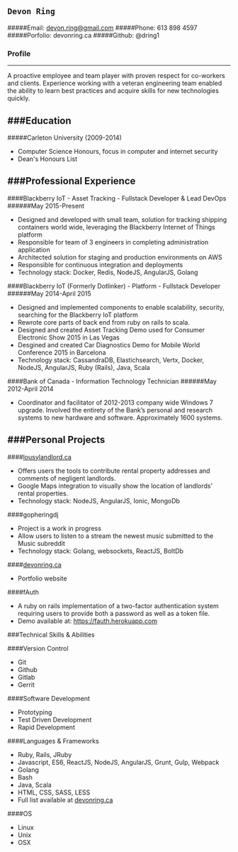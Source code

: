 
## `Devon Ring`
#####Email: devon.ring@gmail.com
#####Phone: 613 898 4597
#####Porfolio: devonring.ca
#####Github: @dring1


### Profile
-----
A proactive employee and team player with proven respect for co-workers and clients. Experience working with a veteran engineering team enabled the ability to learn best practices and acquire skills for new technologies quickly.

###Education
-----
#####Carleton University (2009-2014)
* Computer Science Honours, focus in computer and internet security
* Dean's Honours List

###Professional Experience
-----

####Blackberry IoT - Asset Tracking - Fullstack Developer & Lead DevOps
######May 2015-Present
- Designed and developed with small team, solution for tracking shipping containers world wide, leveraging the Blackberry Internet of Things platform
- Responsible for team of 3 engineers in completing administration application
- Architected solution for staging and production environments on AWS
- Responsible for continuous integration and deployments
- Technology stack: Docker, Redis, NodeJS, AngularJS, Golang

####Blackberry IoT (Formerly Dotlinker) - Platform - Fullstack Developer
######May 2014-April 2015
- Designed and implemented components to enable scalability, security, searching for the Blackberry IoT platform
- Rewrote core parts of back end from ruby on rails to scala.
- Designed and created Asset Tracking Demo used for Consumer Electronic Show 2015 in Las Vegas
- Desgined and created Car Diagnostics Demo for Mobile World Conference 2015 in Barcelona
- Technology stack: CassandraDB, Elastichsearch, Vertx, Docker, NodeJS, AngularJS, Ruby (Rails), Java, Scala

####Bank of Canada - Information Technology Technician
######May 2012-April 2014
* Coordinator and facilitator of 2012-2013 company wide Windows 7 upgrade. Involved the entirety of the Bank’s personal and research systems to new hardware and software.  Approximately 1600 systems.


###Personal Projects
----
####[lousylandlord.ca](lousylandlord.ca)
* Offers users the tools to contribute rental property addresses and comments of negligent landlords.
* Google Maps integration to visually show the location of landlords’ rental properties.
* Technology stack: NodeJS, AngularJS, Ionic, MongoDb

####gopheringdj
* Project is a work in progress
* Allow users to listen to a stream the newest music submitted to the Music subreddit
* Technology stack: Golang, websockets, ReactJS, BoltDb

####[devonring.ca](devonring.ca)
* Portfolio website

####fAuth
* A ruby on rails implementation of a two-factor authentication system requiring users to provide both a password as well as a token file. 
* Demo available at: https://fauth.herokuapp.com

###Technical Skills & Abilities

####Version Control
* Git
* Github
* Gitlab
* Gerrit

####Software Development
* Prototyping
* Test Driven Development
* Rapid Development

####Languages & Frameworks
* Ruby, Rails, JRuby
* Javascript, ES6, ReactJS, NodeJS, AngularJS, Grunt, Gulp, Webpack
* Golang
* Bash
* Java, Scala
* HTML, CSS, SASS, LESS
* Full list available at [devonring.ca](devonring.ca)

####OS
* Linux
* Unix
* OSX

